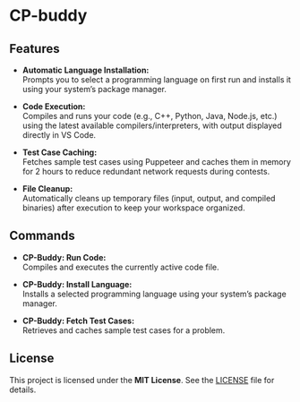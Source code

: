 # CP-buddy

## Features

- **Automatic Language Installation:**  
  Prompts you to select a programming language on first run and installs it using your system’s package manager.

- **Code Execution:**  
  Compiles and runs your code (e.g., C++, Python, Java, Node.js, etc.) using the latest available compilers/interpreters, with output displayed directly in VS Code.

- **Test Case Caching:**  
  Fetches sample test cases using Puppeteer and caches them in memory for 2 hours to reduce redundant network requests during contests.

- **File Cleanup:**  
  Automatically cleans up temporary files (input, output, and compiled binaries) after execution to keep your workspace organized.

## Commands

- **CP-Buddy: Run Code:**  
  Compiles and executes the currently active code file.

- **CP-Buddy: Install Language:**  
  Installs a selected programming language using your system’s package manager.

- **CP-Buddy: Fetch Test Cases:**  
  Retrieves and caches sample test cases for a problem.

## License

This project is licensed under the **MIT License**. See the [LICENSE](https://github.com/RishiSharmapro/cp-buddy/blob/main/LICENCE.md) file for details.

